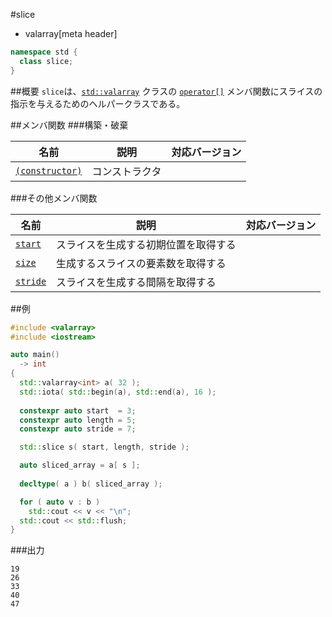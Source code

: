 #slice
* valarray[meta header]

```cpp
namespace std {
  class slice;
}
```

##概要
`slice`は、[`std::valarray`](./valarray.md) クラスの [`operator[]`](./valarray/op_at.md) メンバ関数にスライスの指示を与えるためのヘルパークラスである。


##メンバ関数
###構築・破棄

| 名前 | 説明 | 対応バージョン |
|-------------------------------------|----------------------------|------|
| [`(constructor)`](./slice/op_constructor.md) | コンストラクタ             |      |


###その他メンバ関数

| 名前 | 説明 | 対応バージョン |
|-------------------------------|--------------------------------------|------|
| [`start`](./slice/start.md)   | スライスを生成する初期位置を取得する |      |
| [`size`](./slice/size.md)     | 生成するスライスの要素数を取得する   |      |
| [`stride`](./slice/stride.md) | スライスを生成する間隔を取得する     |      |


##例
```cpp
#include <valarray>
#include <iostream>

auto main()
  -> int
{
  std::valarray<int> a( 32 );
  std::iota( std::begin(a), std::end(a), 16 );
  
  constexpr auto start  = 3;
  constexpr auto length = 5;
  constexpr auto stride = 7;

  std::slice s( start, length, stride );

  auto sliced_array = a[ s ];
  
  decltype( a ) b( sliced_array );

  for ( auto v : b )
    std::cout << v << "\n";
  std::cout << std::flush;
}
```

###出力
```
19
26
33
40
47
```
